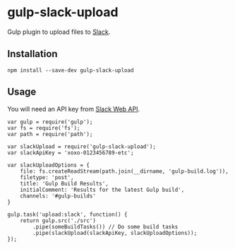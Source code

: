 # gulp-slack-upload

Gulp plugin to upload files to [Slack](http://slack.com/).

## Installation
```
npm install --save-dev gulp-slack-upload
```

## Usage

You will need an API key from [Slack Web API](https://api.slack.com/web).

```
var gulp = require('gulp');
var fs = require('fs');
var path = require('path');

var slackUpload = require('gulp-slack-upload');
var slackApiKey = 'xoxo-0123456789-etc';

var slackUploadOptions = {
    file: fs.createReadStream(path.join(__dirname, 'gulp-build.log')),
    filetype: 'post',
    title: 'Gulp Build Results',
    initialComment: 'Results for the latest Gulp build',
    channels: '#gulp-builds'
}

gulp.task('upload:slack', function() {
    return gulp.src('./src')
        .pipe(someBuildTasks()) // Do some build tasks
        .pipe(slackUpload(slackApiKey, slackUploadOptions));
});
```
